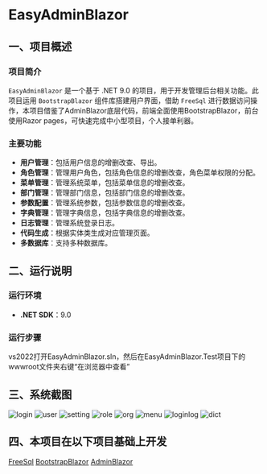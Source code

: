 # EasyAdminBlazor 

## 一、项目概述
### 项目简介
`EasyAdminBlazor` 是一个基于 .NET 9.0 的项目，用于开发管理后台相关功能。此项目运用 `BootstrapBlazor` 组件库搭建用户界面，借助 `FreeSql` 进行数据访问操作，本项目借鉴了AdminBlazor底层代码，前端全面使用BootstrapBlazor，前台使用Razor pages，可快速完成中小型项目，个人接单利器。

### 主要功能
- **用户管理**：包括用户信息的增删改查、导出。
- **角色管理**：管理用户角色，包括角色信息的增删改查，角色菜单权限的分配。
- **菜单管理**：管理系统菜单，包括菜单信息的增删改查。
- **部门管理**：管理部门信息，包括部门信息的增删改查。
- **参数配置**：管理系统参数，包括参数信息的增删改查。
- **字典管理**：管理字典信息，包括字典信息的增删改查。
- **日志管理**：管理系统登录日志。
- **代码生成**：根据实体类生成对应管理页面。
- **多数据库**：支持多种数据库。

## 二、运行说明
### 运行环境
- **.NET SDK**：9.0

### 运行步骤
vs2022打开EasyAdminBlazor.sln，然后在EasyAdminBlazor.Test项目下的wwwroot文件夹右键“在浏览器中查看”

## 三、系统截图

![login](https://gitee.com/gudufy/EasyAdminBlazor/raw/master/images/login.png)
![user](https://gitee.com/gudufy/EasyAdminBlazor/raw/master/images/user.png)
![setting](https://gitee.com/gudufy/EasyAdminBlazor/raw/master/images/setting.png)
![role](https://gitee.com/gudufy/EasyAdminBlazor/raw/master/images/role.png)
![org](https://gitee.com/gudufy/EasyAdminBlazor/raw/master/images/org.png)
![menu](https://gitee.com/gudufy/EasyAdminBlazor/raw/master/images/menu.png)
![loginlog](https://gitee.com/gudufy/EasyAdminBlazor/raw/master/images/loginlog.png)
![dict](https://gitee.com/gudufy/EasyAdminBlazor/raw/master/images/dict.png)

## 四、本项目在以下项目基础上开发
[FreeSql](https://freesql.net/)
[BootstrapBlazor](https://www.blazor.zone/)
[AdminBlazor](https://freesql.net/guide/AdminBlazor.html)